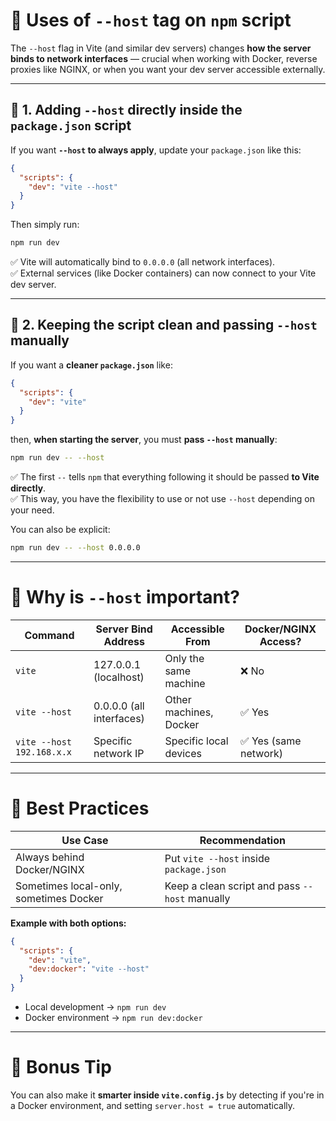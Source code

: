 # 📑 Uses of `--host` tag on `npm` script

The `--host` flag in Vite (and similar dev servers) changes **how the server binds to network interfaces** — crucial when working with Docker, reverse proxies like NGINX, or when you want your dev server accessible externally.

---

## 🚀 1. Adding `--host` **directly inside** the `package.json` script

If you want **`--host` to always apply**, update your `package.json` like this:

```json
{
  "scripts": {
    "dev": "vite --host"
  }
}
```

Then simply run:
```sh
npm run dev
```

✅ Vite will automatically bind to `0.0.0.0` (all network interfaces).  
✅ External services (like Docker containers) can now connect to your Vite dev server.

---

## 🚀 2. Keeping the script clean and **passing `--host` manually**

If you want a **cleaner `package.json`** like:
```json
{
  "scripts": {
    "dev": "vite"
  }
}
```
then, **when starting the server**, you must **pass `--host` manually**:

```sh
npm run dev -- --host
```

✅ The first `--` tells `npm` that everything following it should be passed **to Vite directly**.  
✅ This way, you have the flexibility to use or not use `--host` depending on your need.

You can also be explicit:
```sh
npm run dev -- --host 0.0.0.0
```

---

# 🧩 Why is `--host` important?

| Command                         | Server Bind Address     | Accessible From         | Docker/NGINX Access? |
|----------------------------------|--------------------------|--------------------------|----------------------|
| `vite`                           | 127.0.0.1 (localhost)     | Only the same machine    | ❌ No |
| `vite --host`                    | 0.0.0.0 (all interfaces) | Other machines, Docker   | ✅ Yes |
| `vite --host 192.168.x.x`         | Specific network IP       | Specific local devices   | ✅ Yes (same network) |

---

# 🎯 Best Practices

| Use Case                              | Recommendation                     |
|---------------------------------------|------------------------------------|
| Always behind Docker/NGINX            | Put `vite --host` inside `package.json` |
| Sometimes local-only, sometimes Docker | Keep a clean script and pass `--host` manually |

**Example with both options:**
```json
{
  "scripts": {
    "dev": "vite",
    "dev:docker": "vite --host"
  }
}
```
- Local development → `npm run dev`
- Docker environment → `npm run dev:docker`

---

# 🧠 Bonus Tip

You can also make it **smarter inside `vite.config.js`** by detecting if you're in a Docker environment, and setting `server.host = true` automatically.
